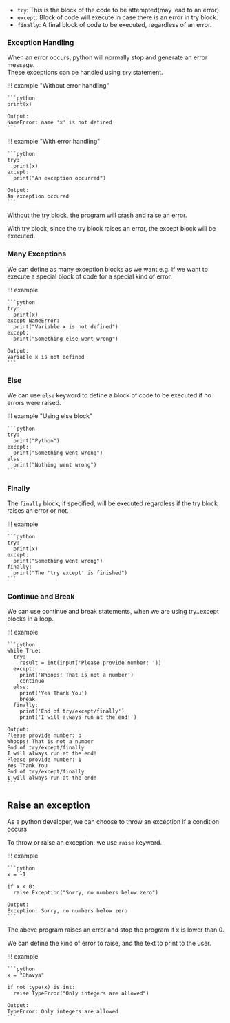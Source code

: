 
* `try`: This is the block of the code to be attempted(may lead to an error).
* `except`: Block of code will execute in case there is an error in try block.
* `finally`: A final block of code to be executed, regardless of an error.

### Exception Handling

When an error occurs, python will normally stop and generate an error message.  
These exceptions can be handled using `try` statement.

!!! example "Without error handling"

    ```python
    print(x)

    Output:
    NameError: name 'x' is not defined
    ```

!!! example "With error handling"

    ```python
    try:
      print(x)
    except:
      print("An exception occurred")

    Output:
    An exception occured
    ```

Without the try block, the program will crash and raise an error.

With try block, since the try block raises an error, the except block will be executed.

### Many Exceptions

We can define as many exception blocks as we want e.g. if we want to execute a special block of code for a special kind of error.

!!! example 

    ```python
    try:
      print(x)
    except NameError:
      print("Variable x is not defined")
    except:
      print("Something else went wrong")

    Output:
    Variable x is not defined
    ```

### Else

We can use `else` keyword to define a block of code to be executed if no errors were raised.

!!! example "Using else block"

    ```python
    try:
      print("Python")
    except:
      print("Something went wrong")
    else:
      print("Nothing went wrong")
    ```

### Finally

The `finally` block, if specified, will be executed regardless if the try block raises an error or not.

!!! example

    ```python
    try:
      print(x)
    except:
      print("Something went wrong")
    finally:
      print("The 'try except' is finished")
    ```

### Continue and Break

We can use continue and break statements, when we are using try..except blocks in a loop.

!!! example

    ```python
    while True:
      try:
        result = int(input('Please provide number: '))
      except:
        print('Whoops! That is not a number')
        continue
      else:
        print('Yes Thank You')
        break
      finally:
        print('End of try/except/finally')
        print('I will always run at the end!')

    Output:
    Please provide number: b
    Whoops! That is not a number
    End of try/except/finally
    I will always run at the end!
    Please provide number: 1
    Yes Thank You
    End of try/except/finally
    I will always run at the end!
    ```

## Raise an exception

As a python developer, we can choose to throw an exception if a condition occurs

To throw or raise an exception, we use `raise` keyword.

!!! example

    ```python
    x = -1

    if x < 0:
      raise Exception("Sorry, no numbers below zero")

    Output:
    Exception: Sorry, no numbers below zero
    ```

The above program raises an error and stop the program if x is lower than 0.

We can define the kind of error to raise, and the text to print to the user.

!!! example

    ```python
    x = "Bhavya"

    if not type(x) is int:
      raise TypeError("Only integers are allowed")

    Output:
    TypeError: Only integers are allowed
    ```

